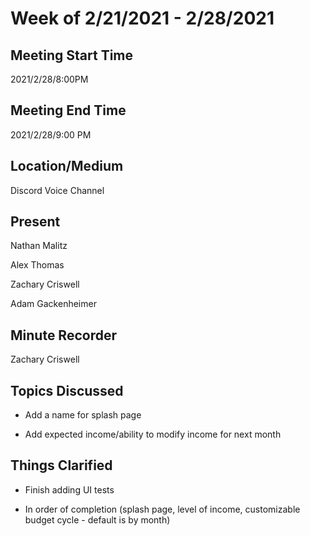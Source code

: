 ﻿
# Week of 2/21/2021 - 2/28/2021

## Meeting Start Time

2021/2/28/8:00PM

## Meeting End Time

 2021/2/28/9:00 PM

## Location/Medium

 Discord Voice Channel

## Present

Nathan Malitz

Alex Thomas

Zachary Criswell

Adam Gackenheimer

## Minute Recorder

 Zachary Criswell

## Topics Discussed

-   Add a name for splash page
    
-   Add expected income/ability to modify income for next month
    

## Things Clarified

-   Finish adding UI tests
    
-   In order of completion (splash page, level of income, customizable budget cycle - default is by month)
